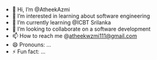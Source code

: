 - 👋 Hi, I’m @AtheekAzmi
- 👀 I’m interested in learning about software engineering 
- 🌱 I’m currently learning @ICBT Srilanka 
- 💞️ I’m looking to collaborate on a software development
- 📫 How to reach me @atheekwzmi111@gmail.com
- 😄 Pronouns: ...
- ⚡ Fun fact: ...

<!---
AtheekAzmi/AtheekAzmi is a ✨ special ✨ repository because its `README.md` (this file) appears on your GitHub profile.
You can click the Preview link to take a look at your changes.
--->
